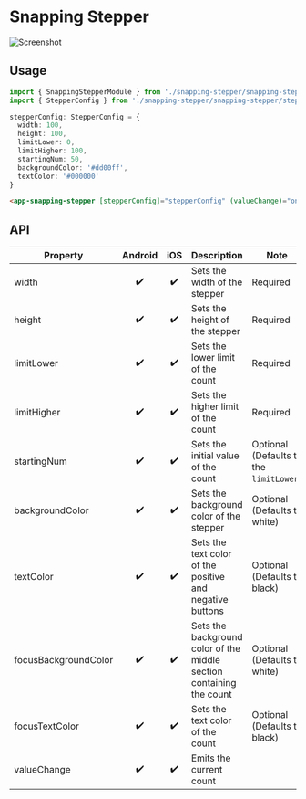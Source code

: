 # Snapping Stepper

![Screenshot](https://github.com/williamjuan027/nativescript-ui-components/blob/master/screenshots/snapping-stepper.gif)

## Usage
```ts
import { SnappingStepperModule } from './snapping-stepper/snapping-stepper.module';
import { StepperConfig } from './snapping-stepper/snapping-stepper/stepper-config';

stepperConfig: StepperConfig = {
  width: 100,
  height: 100,
  limitLower: 0,
  limitHigher: 100,
  startingNum: 50,
  backgroundColor: '#dd00ff',
  textColor: '#000000'
}
```  

```html
<app-snapping-stepper [stepperConfig]="stepperConfig" (valueChange)="onStepperValueChange($event)"></app-snapping-stepper>
```

## API

| Property              | Android | iOS | Description                                                                    | Note                                                                                                 |
| --------------------- | :-------: | :---: | ------------------------------------------------------------------------------ | ---------------------------------------------------------------------------------------------------- |
| width | :heavy_check_mark: | :heavy_check_mark: | Sets the width of the stepper | Required |
| height | :heavy_check_mark: | :heavy_check_mark: | Sets the height of the stepper | Required |
| limitLower | :heavy_check_mark: | :heavy_check_mark: | Sets the lower limit of the count | Required |
| limitHigher | :heavy_check_mark: | :heavy_check_mark: | Sets the higher limit of the count | Required |
| startingNum | :heavy_check_mark: | :heavy_check_mark: | Sets the initial value of the count | Optional (Defaults to the `limitLower`) |
| backgroundColor | :heavy_check_mark: | :heavy_check_mark: | Sets the background color of the stepper | Optional (Defaults to white) |
| textColor | :heavy_check_mark: | :heavy_check_mark: | Sets the text color of the positive and negative buttons | Optional (Defaults to black) |
| focusBackgroundColor | :heavy_check_mark: | :heavy_check_mark: | Sets the background color of the middle section containing the count | Optional (Defaults to white) |
| focusTextColor | :heavy_check_mark: | :heavy_check_mark: | Sets the text color of the count | Optional (Defaults to black) |
| valueChange | :heavy_check_mark: | :heavy_check_mark: | Emits the current count | |
